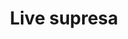 ---
title: Live supresa

headline: Dia 12/10 as 18h

description: "Não perca a live desse domingo!"

image:
  src: /img/lives/live-surpresa.jpeg

whats: https://chat.whatsapp.com/LPw5St3SWxJGjm6IBjiBme?mode=ems_wa_t
---